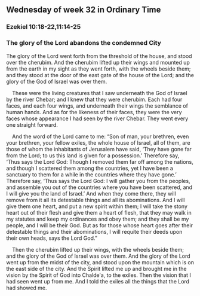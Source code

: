 ## Wednesday of week 32 in Ordinary Time

### Ezekiel 10:18-22,11:14-25

### The glory of the Lord abandons the condemned City

The glory of the Lord went forth from the threshold of the house, and stood over the cherubim. And the cherubim lifted up their wings and mounted up from the earth in my sight as they went forth, with the wheels beside them; and they stood at the door of the east gate of the house of the Lord; and the glory of the God of Israel was over them.

    These were the living creatures that I saw underneath the God of Israel by the river Chebar; and I knew that they were cherubim. Each had four faces, and each four wings, and underneath their wings the semblance of human hands. And as for the likeness of their faces, they were the very faces whose appearance I had seen by the river Chebar. They went every one straight forward.

    And the word of the Lord came to me: “Son of man, your brethren, even your brethren, your fellow exiles, the whole house of Israel, all of them, are those of whom the inhabitants of Jerusalem have said, ‘They have gone far from the Lord; to us this land is given for a possession.’ Therefore say, ‘Thus says the Lord God: Though I removed them far off among the nations, and though I scattered them among the countries, yet I have been a sanctuary to them for a while in the countries where they have gone.’ Therefore say, ‘Thus says the Lord God: I will gather you from the peoples, and assemble you out of the countries where you have been scattered, and I will give you the land of Israel.’ And when they come there, they will remove from it all its detestable things and all its abominations. And I will give them one heart, and put a new spirit within them; I will take the stony heart out of their flesh and give them a heart of flesh, that they may walk in my statutes and keep my ordinances and obey them; and they shall be my people, and I will be their God. But as for those whose heart goes after their detestable things and their abominations, I will requite their deeds upon their own heads, says the Lord God.”

    Then the cherubim lifted up their wings, with the wheels beside them; and the glory of the God of Israel was over them. And the glory of the Lord went up from the midst of the city, and stood upon the mountain which is on the east side of the city. And the Spirit lifted me up and brought me in the vision by the Spirit of God into Chaldeʹa, to the exiles. Then the vision that I had seen went up from me. And I told the exiles all the things that the Lord had showed me.